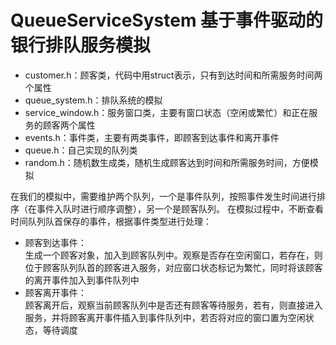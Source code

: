 # QueueServiceSystem 基于事件驱动的银行排队服务模拟

- customer.h：顾客类，代码中用struct表示，只有到达时间和所需服务时间两个属性
- queue_system.h：排队系统的模拟
- service_window.h：服务窗口类，主要有窗口状态（空闲或繁忙）和正在服务的顾客两个属性
- events.h：事件类，主要有两类事件，即顾客到达事件和离开事件
- queue.h：自己实现的队列类
- random.h：随机数生成类，随机生成顾客达到时间和所需服务时间，方便模拟

在我们的模拟中，需要维护两个队列，一个是事件队列，按照事件发生时间进行排序（在事件入队时进行顺序调整），另一个是顾客队列。
在模拟过程中，不断查看时间队列队首保存的事件，根据事件类型进行处理：
- 顾客到达事件：<br>
生成一个顾客对象，加入到顾客队列中。观察是否存在空闲窗口，若存在，则位于顾客队列队首的顾客进入服务，对应窗口状态标记为繁忙，同时将该顾客的离开事件加入到事件队列中
- 顾客离开事件：<br>
顾客离开后，观察当前顾客队列中是否还有顾客等待服务，若有，则直接进入服务，并将顾客离开事件插入到事件队列中，若否将对应的窗口置为空闲状态，等待调度
